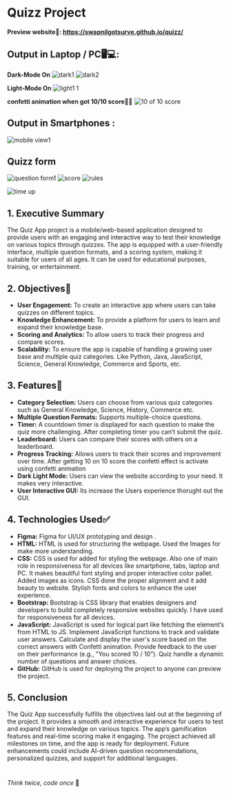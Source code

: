 # Quizz Project
**Preview website🔗: https://swapnilgotsurve.github.io/quizz/**

## Output in Laptop / PC🖥️💻:
**Dark-Mode On**
![dark1](https://github.com/user-attachments/assets/4bb76e70-3983-40da-be25-0feecda8eb61)
![dark2](https://github.com/user-attachments/assets/ed7137af-447f-4151-a5df-677f56ad447f)


**Light-Mode On**
![light1 1](https://github.com/user-attachments/assets/f3827612-120a-4f01-9182-14c2a05f489b)



**confetti animation when got 10/10 score🎉🎉** 
![10 of 10 score](https://github.com/user-attachments/assets/762c381e-9f79-43d3-8d6c-b508f7b49120)


## Output in Smartphones :
![mobile view1](https://github.com/user-attachments/assets/648b3b30-cea8-4e5e-ba52-1b4895641bde)

## Quizz form 
![question form1](https://github.com/user-attachments/assets/e0af034f-fa3d-481e-86b0-a235e1fe87a9)
![score](https://github.com/user-attachments/assets/c2562ecc-05a2-4653-8d0a-80d35b192794)
![rules](https://github.com/user-attachments/assets/41d898d2-2949-40ea-b780-b87ea4b2e482)

![time up](https://github.com/user-attachments/assets/00dac4d0-0773-44e6-9ca3-c542fd502307)

## 1. Executive Summary
The Quiz App project is a mobile/web-based application designed to provide users with an engaging and interactive way to test their knowledge on various topics through quizzes. The app is equipped with a user-friendly interface, multiple question formats, and a scoring system, making it suitable for users of all ages. It can be used for educational purposes, training, or entertainment.
## 2. Objectives📌
- **User Engagement:** To create an interactive app where users can take quizzes on different topics.
- **Knowledge Enhancement:** To provide a platform for users to learn and expand their knowledge base.
- **Scoring and Analytics:** To allow users to track their progress and compare scores.
-	**Scalability:** To ensure the app is capable of handling a growing user base and multiple quiz categories. Like Python, Java, JavaScript, Science, General Knowledge, Commerce and Sports, etc.
## 3. Features📌
- **Category Selection:** Users can choose from various quiz categories such as General Knowledge, Science, History, Commerce etc.
- **Multiple Question Formats:** Supports multiple-choice questions.
- **Timer:** A countdown timer is displayed for each question to make the quiz more challenging. After completing timer you can’t submit the quiz.
- **Leaderboard:** Users can compare their scores with others on a leaderboard.
- **Progress Tracking:** Allows users to track their scores and improvement over time. After getting 10 on 10 score the confetti effect is activate using confetti animation
- **Dark Light Mode:** Users can view the website according to your need. It makes very interactive.
- **User Interactive GUI:** Its increase the Users experience thorught out the GUI. 
  
## 4. Technologies Used✅
- **Figma:** Figma for UI/UX prototyping and design . 
- **HTML:** HTML is used for structuring the webpage. Used the Images for make more understanding.
- **CSS:** CSS is used for added for styling the webpage. Also one of main role in responsiveness for all devices like smartphone, tabs, laptop and PC. It makes beautiful font styling and proper interactive color pallet. Added images as icons. CSS done the proper alignment and it add beauty to website. Stylish fonts and colors to enhance the user experience.
- **Bootstrap:** Bootstrap is CSS library that enables designers and developers to build completely responsive websites quickly. I have used for responsiveness for all devices. 
- **JavaScript:** JavaScript is used for logical part like fetching the element’s from HTML to JS. Implement JavaScript functions to track and validate user answers. Calculate and display the user's score based on the correct answers with Confetti animation. Provide feedback to the user on their performance (e.g., "You scored 10 / 10”). Quiz handle a dynamic number of questions and answer choices.
- **GitHub:** GitHub is used for deploying the project to anyone can preview the project.
   
## 5. Conclusion
The Quiz App successfully fulfills the objectives laid out at the beginning of the project. It provides a smooth and interactive experience for users to test and expand their knowledge on various topics. The app’s gamification features and real-time scoring make it engaging.
The project achieved all milestones on time, and the app is ready for deployment. Future enhancements could include AI-driven question recommendations, personalized quizzes, and support for additional languages.
#
 _Think twice, code once_ 🔑
